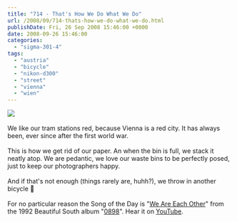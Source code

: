 ```yaml
---
title: "714 - That's How We Do What We Do"
url: /2008/09/714-thats-how-we-do-what-we-do.html
publishDate: Fri, 26 Sep 2008 15:46:00 +0000
date: 2008-09-26 15:46:00
categories: 
  - "sigma-301-4"
tags: 
  - "austria"
  - "bicycle"
  - "nikon-d300"
  - "street"
  - "vienna"
  - "wien"
---
```

<a href="https://d25zfm9zpd7gm5.cloudfront.net/1200x1200/2008/20080926_082642_ps.jpg" target="_blank"><img src="https://d25zfm9zpd7gm5.cloudfront.net/0600x0600/2008/20080926_082642_ps.jpg"/></a><br/><br/>We like our tram stations red, because Vienna is a red city. It has always been, ever since after the first world war.<br/><br/><a href="https://d25zfm9zpd7gm5.cloudfront.net/1200x1200/2008/20080926_084404_ps.jpg" target="_blank"><img alt="" border="0" src="https://d25zfm9zpd7gm5.cloudfront.net/0150x0150/2008/20080926_084404_ps.jpg" style="margin: 0pt 10px 0pt 0px; float: left;"/></a> This is how we get rid of our paper. An when the bin is full, we stack it neatly atop. We are pedantic, we love our waste bins to be perfectly posed, just to keep our photographers happy. <br/><br/>And if that's not enough (things rarely are, huhh?), we throw in another bicycle 🙂 <br/><br/><a href="https://d25zfm9zpd7gm5.cloudfront.net/1200x1200/2008/20080926_084509_ps.jpg" target="_blank"><img alt="" border="0" src="https://d25zfm9zpd7gm5.cloudfront.net/0150x0150/2008/20080926_084509_ps.jpg" style="margin: 0pt 0px 0pt 10px; float: right;"/></a> For no particular reason the Song of the Day is "<a href="http://www.lyricsfreak.com/b/beautiful+south/we+are+each+other_20015227.html" target="_blank">We Are Each Other</a>" from the 1992 Beautiful South album "<a href="http://www.amazon.com/0898-Beautiful-South/dp/B000005ISB" target="_blank">0898</a>". Hear it on <a href="http://www.youtube.com/watch?v=22fvWLn707s" target="_blank">YouTube</a>.
